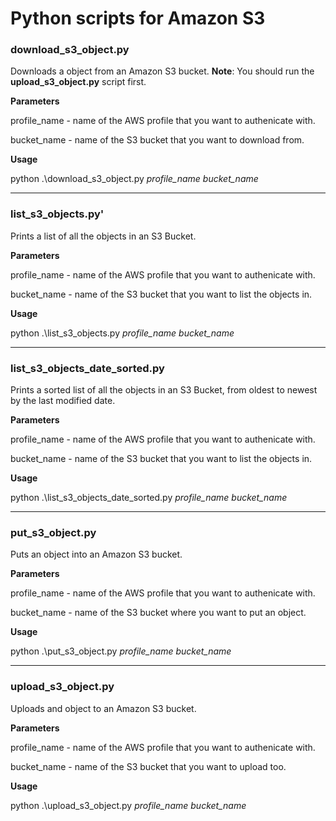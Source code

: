 # Python scripts for Amazon S3

### download_s3_object.py
Downloads a object from an Amazon S3 bucket.
**Note**: You should run the **upload_s3_object.py** script first.

**Parameters**

profile_name - name of the AWS profile that you want to authenicate with.

bucket_name - name of the S3 bucket that you want to download from.

**Usage**

python .\download_s3_object.py *profile_name* *bucket_name*

---
### list_s3_objects.py'
Prints a list of all the objects in an S3 Bucket.

**Parameters**

profile_name - name of the AWS profile that you want to authenicate with.

bucket_name - name of the S3 bucket that you want to list the objects in.

**Usage**

python .\list_s3_objects.py *profile_name* *bucket_name*

---

### list_s3_objects_date_sorted.py
Prints a sorted list of all the objects in an S3 Bucket, from oldest to newest by the last modified date.

**Parameters**

profile_name - name of the AWS profile that you want to authenicate with.

bucket_name - name of the S3 bucket that you want to list the objects in.

**Usage**

python .\list_s3_objects_date_sorted.py *profile_name* *bucket_name*

---

### put_s3_object.py
Puts an object into an Amazon S3 bucket.

**Parameters**

profile_name - name of the AWS profile that you want to authenicate with.

bucket_name - name of the S3 bucket where you want to put an object.

**Usage**

python .\put_s3_object.py *profile_name* *bucket_name*

---

### upload_s3_object.py
Uploads and object to an Amazon S3 bucket.

**Parameters**

profile_name - name of the AWS profile that you want to authenicate with.

bucket_name - name of the S3 bucket that you want to upload too.

**Usage**

python .\upload_s3_object.py *profile_name* *bucket_name*

